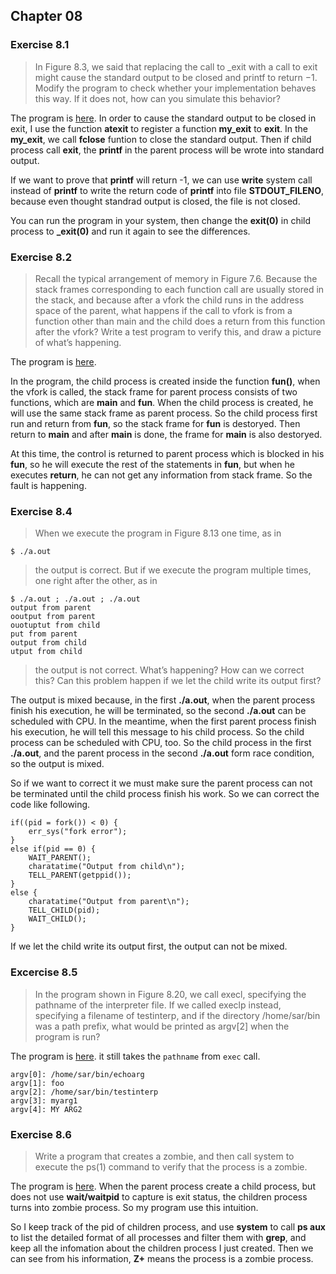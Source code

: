 ## Chapter 08

### Exercise 8.1

> In Figure 8.3, we said that replacing the call to _exit with a call to exit might cause the standard output to be closed and printf to return −1. Modify the program to check whether your implementation behaves this way. If it does not, how can you simulate this behavior?

The program is [here](https://github.com/fatsheep9146/APUE-answers/tree/master/Chapter08/Exercise_08_01). In order to cause the standard output to be closed in exit, I use the function **atexit** to register a function **my\_exit** to **exit**. In the **my\_exit**, we call **fclose** funtion to close the standard output. Then if child process call **exit**, the **printf** in the parent process will be wrote into standard output.

If we want to prove that **printf** will return -1, we can use **write** system call instead of **printf** to write the return code of **printf** into file **STDOUT_FILENO**, because even thought standrad output is closed, the file is not closed.

You can run the program in your system, then change the **exit(0)** in child process to **_exit(0)** and run it again to see the differences.

### Exercise 8.2

> Recall the typical arrangement of memory in Figure 7.6. Because the stack frames corresponding to each function call are usually stored in the stack, and because after a vfork the child runs in the address space of the parent, what happens if the call to vfork is from a function other than main and the child does a return from this function after the vfork? Write a test program to verify this, and draw a picture of what’s happening.

The program is [here](https://github.com/fatsheep9146/APUE-answers/tree/master/Chapter08/Exercise_08_02).

In the program, the child process is created inside the function **fun()**, when the vfork is called, the stack frame for parent process consists of two functions, which are **main** and **fun**. When the child process is created, he will use the same stack frame as parent process. So the child process first run and return from **fun**, so the stack frame for **fun** is destoryed. Then return to **main** and after **main** is done, the frame for **main** is also destoryed. 

At this time, the control is returned to parent process which is blocked in his **fun**, so he will execute the rest of the statements in **fun**, but when he executes **return**, he can not get any information from stack frame. So the fault is happening. 

### Exercise 8.4

> When we execute the program in Figure 8.13 one time, as in
	
	$ ./a.out
> the output is correct. But if we execute the program multiple times, one right after the other, as in

	$ ./a.out ; ./a.out ; ./a.out
	output from parent
	ooutput from parent
	ouotuptut from child
	put from parent
	output from child
	utput from child

> the output is not correct. What’s happening? How can we correct this? Can this problem happen if we let the child write its output first?

The output is mixed because, in the first **./a.out**, when the parent process finish his execution, he will be terminated, so the second **./a.out** can be scheduled with CPU. In the meantime, when the first parent process finish his execution, he will tell this message to his child process. So the child process can be scheduled with CPU, too. So the child process in the first **./a.out**, and the parent process in the second **./a.out** form race condition, so the output is mixed.

So if we want to correct it we must make sure the parent process can not be terminated until the child process finish his work. So we can correct the code like following.

	if((pid = fork()) < 0) {
		err_sys("fork error");
	}  
	else if(pid == 0) {
		WAIT_PARENT();
		charatatime("Output from child\n");
		TELL_PARENT(getppid());
	}
	else {
		charatatime("Output from parent\n");
		TELL_CHILD(pid);
		WAIT_CHILD();
	}

If we let the child write its output first, the output can not be mixed.

### Excercise 8.5
>In the program shown in Figure 8.20, we call execl, specifying the pathname of the interpreter file. If we called execlp instead, specifying a filename of testinterp, and if the directory /home/sar/bin was a path prefix, what would be printed as argv[2] when the program is run?

The program is [here](https://github.com/shaoberry/APUE-answers/blob/master/Chapter08/Exercise_08_05/main.c). it still takes the `pathname` from `exec` call.
```
argv[0]: /home/sar/bin/echoarg
argv[1]: foo
argv[2]: /home/sar/bin/testinterp
argv[3]: myarg1
argv[4]: MY ARG2
```

### Exercise 8.6

> Write a program that creates a zombie, and then call system to execute the ps(1) command to verify that the process is a zombie.

The program is  [here](https://github.com/fatsheep9146/APUE-answers/tree/master/Chapter08/Exercise_08_06). When the parent process create a child process, but does not use **wait/waitpid** to capture is exit status, the children process turns into zombie process. So my program use this intuition.

So I keep track of the pid of children process, and use **system** to call **ps aux** to list the detailed format of all processes and filter them with **grep**, and keep all the infomation about the children process I just created. Then we can see from his information, **Z+** means the process is a zombie process.

 
